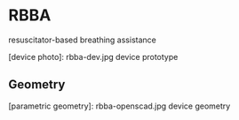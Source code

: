 # RBBA
resuscitator-based breathing assistance


[device photo]: rbba-dev.jpg device prototype


## Geometry

[parametric geometry]: rbba-openscad.jpg device geometry
